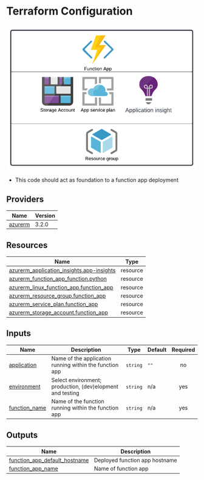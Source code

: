 # Terraform Configuration

![infrastructure overview](../images/function_app.png)

* This code should act as foundation to a function app deployment

<!-- BEGIN_TF_DOCS -->
## Providers

| Name | Version |
|------|---------|
| <a name="provider_azurerm"></a> [azurerm](#provider\_azurerm) | 3.2.0 |

## Resources

| Name | Type |
|------|------|
| [azurerm_application_insights.app-insights](https://registry.terraform.io/providers/hashicorp/azurerm/3.2.0/docs/resources/application_insights) | resource |
| [azurerm_function_app_function.python](https://registry.terraform.io/providers/hashicorp/azurerm/3.2.0/docs/resources/function_app_function) | resource |
| [azurerm_linux_function_app.function_app](https://registry.terraform.io/providers/hashicorp/azurerm/3.2.0/docs/resources/linux_function_app) | resource |
| [azurerm_resource_group.function_app](https://registry.terraform.io/providers/hashicorp/azurerm/3.2.0/docs/resources/resource_group) | resource |
| [azurerm_service_plan.function_app](https://registry.terraform.io/providers/hashicorp/azurerm/3.2.0/docs/resources/service_plan) | resource |
| [azurerm_storage_account.function_app](https://registry.terraform.io/providers/hashicorp/azurerm/3.2.0/docs/resources/storage_account) | resource |

## Inputs

| Name | Description | Type | Default | Required |
|------|-------------|------|---------|:--------:|
| <a name="input_application"></a> [application](#input\_application) | Name of the application running within the function app | `string` | `""` | no |
| <a name="input_environment"></a> [environment](#input\_environment) | Select environment; production, (dev)elopment and testing | `string` | n/a | yes |
| <a name="input_function_name"></a> [function\_name](#input\_function\_name) | Name of the function running within the function app | `string` | n/a | yes |

## Outputs

| Name | Description |
|------|-------------|
| <a name="output_function_app_default_hostname"></a> [function\_app\_default\_hostname](#output\_function\_app\_default\_hostname) | Deployed function app hostname |
| <a name="output_function_app_name"></a> [function\_app\_name](#output\_function\_app\_name) | Name of function app |
<!-- END_TF_DOCS -->
